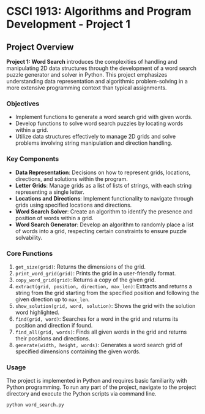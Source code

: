 # CSCI 1913: Algorithms and Program Development - Project 1

## Project Overview

**Project 1: Word Search** introduces the complexities of handling and manipulating 2D data structures through the development of a word search puzzle generator and solver in Python. This project emphasizes understanding data representation and algorithmic problem-solving in a more extensive programming context than typical assignments.

### Objectives

- Implement functions to generate a word search grid with given words.
- Develop functions to solve word search puzzles by locating words within a grid.
- Utilize data structures effectively to manage 2D grids and solve problems involving string manipulation and direction handling.

### Key Components

- **Data Representation**: Decisions on how to represent grids, locations, directions, and solutions within the program.
- **Letter Grids**: Manage grids as a list of lists of strings, with each string representing a single letter.
- **Locations and Directions**: Implement functionality to navigate through grids using specified locations and directions.
- **Word Search Solver**: Create an algorithm to identify the presence and position of words within a grid.
- **Word Search Generator**: Develop an algorithm to randomly place a list of words into a grid, respecting certain constraints to ensure puzzle solvability.

### Core Functions

1. `get_size(grid)`: Returns the dimensions of the grid.
2. `print_word_grid(grid)`: Prints the grid in a user-friendly format.
3. `copy_word_grid(grid)`: Returns a copy of the given grid.
4. `extract(grid, position, direction, max_len)`: Extracts and returns a string from the grid starting from the specified position and following the given direction up to `max_len`.
5. `show_solution(grid, word, solution)`: Shows the grid with the solution word highlighted.
6. `find(grid, word)`: Searches for a word in the grid and returns its position and direction if found.
7. `find_all(grid, words)`: Finds all given words in the grid and returns their positions and directions.
8. `generate(width, height, words)`: Generates a word search grid of specified dimensions containing the given words.

### Usage

The project is implemented in Python and requires basic familiarity with Python programming. To run any part of the project, navigate to the project directory and execute the Python scripts via command line.

```bash
python word_search.py
